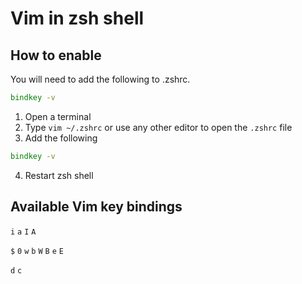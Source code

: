 # Vim in zsh shell

## How to enable

You will need to add the following to .zshrc.

```zsh
bindkey -v
```

1. Open a terminal
2. Type `vim ~/.zshrc` or use any other editor to open the `.zshrc` file
3. Add the following

```zsh
bindkey -v
```

4. Restart zsh shell

## Available Vim key bindings

`i` `a` `I` `A`

`$` `0` `w` `b` `W` `B` `e` `E`

`d` `c`
